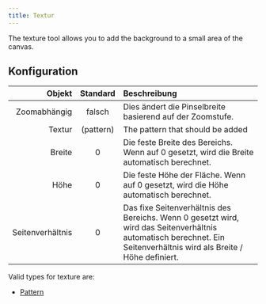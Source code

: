 ```yaml
---
title: Textur
---
```


The texture tool allows you to add the background to a small area of the canvas.

## Konfiguration

|           Objekt |           Standard           | Beschreibung                                                                                                                                                                                                         |
| ---------------: | :--------------------------: | :------------------------------------------------------------------------------------------------------------------------------------------------------------------------------------------------------------------- |
|     Zoomabhängig |            falsch            | Dies ändert die Pinselbreite basierend auf der Zoomstufe.                                                                                                                                            |
|           Textur | (pattern) | The pattern that should be added                                                                                                                                                                                     |
|           Breite |               0              | Die feste Breite des Bereichs. Wenn auf 0 gesetzt, wird die Breite automatisch berechnet.                                                                                            |
|             Höhe |               0              | Die feste Höhe der Fläche. Wenn auf 0 gesetzt, wird die Höhe automatisch berechnet.                                                                                                  |
| Seitenverhältnis |               0              | Das fixe Seitenverhältnis des Bereichs. Wenn 0 gesetzt wird, wird das Seitenverhältnis automatisch berechnet. Ein Seitenverhältnis wird als Breite / Höhe definiert. |

Valid types for texture are:

- [Pattern](../../background#pattern)
